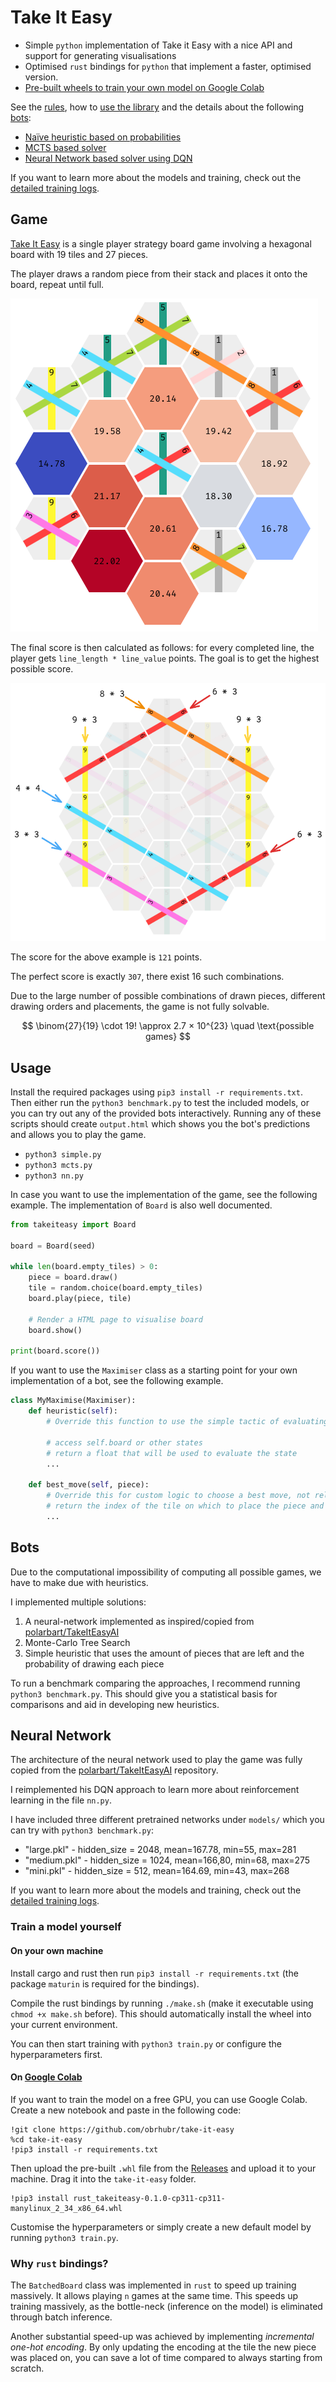 # Take It Easy

 - Simple `python` implementation of Take it Easy with a nice API and support for generating visualisations
 - Optimised `rust` bindings for `python` that implement a faster, optimised version.
 - [Pre-built wheels to train your own model on Google Colab](#train-a-model-yourself)

See the [rules](#game), how to [use the library](#usage) and the details about the following [bots](#bots):
 - [Naïve heuristic based on probabilities](#bots)
 - [MCTS based solver](#bots)
 - [Neural Network based solver using DQN](#neural-network)

If you want to learn more about the models and training, check out the [detailed training logs](./models/README.md).

## Game

[Take It Easy](https://en.wikipedia.org/wiki/Take_It_Easy_(game)) is a single player strategy board game involving a hexagonal board with 19 tiles and 27 pieces.

The player draws a random piece from their stack and places it onto the board, repeat until full.

![Half-filled Take It Easy grid.](.github/header.png)

The final score is then calculated as follows: for every completed line, the player gets `line_length * line_value` points. The goal is to get the highest possible score.

![Score being calculated](.github/scoring.png)

The score for the above example is `121` points.

The perfect score is exactly `307`, there exist 16 such combinations.

Due to the large number of possible combinations of drawn pieces, different drawing orders and placements, the game is not fully solvable.

$$ \binom{27}{19} \cdot 19! \approx 2.7 × 10^{23} \quad \text{possible games} $$

## Usage

Install the required packages using `pip3 install -r requirements.txt`. Then either run the `python3 benchmark.py` to test the included models, or you can try out any of the provided bots interactively. Running any of these scripts should create `output.html` which shows you the bot's predictions and allows you to play the game.
 - `python3 simple.py`
 - `python3 mcts.py`
 - `python3 nn.py`

In case you want to use the implementation of the game, see the following example. The implementation of `Board` is also well documented.

```python
from takeiteasy import Board

board = Board(seed)

while len(board.empty_tiles) > 0:
	piece = board.draw()
	tile = random.choice(board.empty_tiles)
	board.play(piece, tile)

	# Render a HTML page to visualise board
	board.show()

print(board.score())
```

If you want to use the `Maximiser` class as a starting point for your own implementation of a bot, see the following example.

```python
class MyMaximise(Maximiser):
	def heuristic(self):
		# Override this function to use the simple tactic of evaluating all possible board states for the current tile.

		# access self.board or other states
		# return a float that will be used to evaluate the state
		...

	def best_move(self, piece):
		# Override this for custom logic to choose a best move, not relying on the evaluation of all possible next states
		# return the index of the tile on which to place the piece and a dict with expectation values for all tiles (debug / visualisation aid)
		...
```

## Bots

Due to the computational impossibility of computing all possible games, we have to make due with heuristics.

I implemented multiple solutions:
 1. A neural-network implemented as inspired/copied from [polarbart/TakeItEasyAI](https://github.com/polarbart/TakeItEasyAI)
 2. Monte-Carlo Tree Search
 3. Simple heuristic that uses the amount of pieces that are left and the probability of drawing each piece

To run a benchmark comparing the approaches, I recommend running `python3 benchmark.py`. This should give you a statistical basis for comparisons and aid in developing new heuristics.

## Neural Network

The architecture of the neural network used to play the game was fully copied from the [polarbart/TakeItEasyAI](https://github.com/polarbart/TakeItEasyAI) repository.

I reimplemented his DQN approach to learn more about reinforcement learning in the file `nn.py`.

I have included three different pretrained networks under `models/` which you can try with `python3 benchmark.py`:
 - "large.pkl" 	- hidden_size = 2048, mean=167.78, min=55, max=281
 - "medium.pkl" - hidden_size = 1024, mean=166,80, min=68, max=275
 - "mini.pkl" 	- hidden_size =  512, mean=164.69, min=43, max=268

If you want to learn more about the models and training, check out the [detailed training logs](./models/README.md).

### Train a model yourself

#### On your own machine

Install cargo and rust then run `pip3 install -r requirements.txt` (the package `maturin` is required for the bindings).

Compile the rust bindings by running `./make.sh` (make it executable using `chmod +x make.sh` before). This should automatically install the wheel into your current environment.

You can then start training with `python3 train.py` or configure the hyperparameters first.

#### On [Google Colab](https://colab.google)

If you want to train the model on a free GPU, you can use Google Colab. Create a new notebook and paste in the following code:

```
!git clone https://github.com/obrhubr/take-it-easy
%cd take-it-easy
!pip3 install -r requirements.txt
```

Then upload the pre-built `.whl` file from the [Releases](https://github.com/obrhubr/take-it-easy/releases) and upload it to your machine. Drag it into the `take-it-easy` folder.

```
!pip3 install rust_takeiteasy-0.1.0-cp311-cp311-manylinux_2_34_x86_64.whl
```

Customise the hyperparameters or simply create a new default model by running `python3 train.py`.

### Why `rust` bindings?

The `BatchedBoard` class was implemented in `rust` to speed up training massively. It allows playing `n` games at the same time. This speeds up training massively, as the bottle-neck (inference on the model) is eliminated through batch inference.

Another substantial speed-up was achieved by implementing *incremental one-hot encoding*. By only updating the encoding at the tile the new piece was placed on, you can save a lot of time compared to always starting from scratch.
